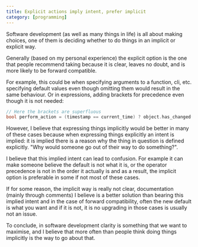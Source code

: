 ```yaml
---
title: Explicit actions imply intent, prefer implicit
category: [programming]
---
```


Software development (as well as many things in life) is all about making
choices, one of them is deciding whether to do things in an implicit or
explicit way.

Generally (based on my personal experience) the explicit option is the one that
people recommend taking because it is clear, leaves no doubt, and is more
likely to be forward compatible.

For example, this could be when specifying arguments to a function, cli, etc.
specifying default values even though omitting them would result in the same
behaviour. Or in expressions, adding brackets for precedence even though it is
not needed:

```cpp
// Here the brackets are superfluous
bool perform_action = (timestamp == current_time) ? object.has_changed() : timestamp == 0;
```

However, I believe that expressing things implicitly would be better in many of
these cases because when expressing things explicitly an intent is implied:
it is implied there is a reason why the thing in question is defined
explicitly. "Why would someone go out of their way to do something?".

I believe that this implied intent can lead to confusion. For example it can
make someone believe the default is not what it is, or the operator precedence
is not in the order it actually is and as a result, the implicit option is
preferable in some if not most of these cases.

If for some reason, the implicit way is really not clear, documentation
(mainly through comments) I believe is a better solution than bearing this
implied intent and in the case of forward compatibility, often the new default
is what you want and if it is not, it is no upgrading in those cases is usually
not an issue.

To conclude, in software development clarity is something that we want to
maximise, and I believe that more often than people think doing things
implicitly is the way to go about that.

